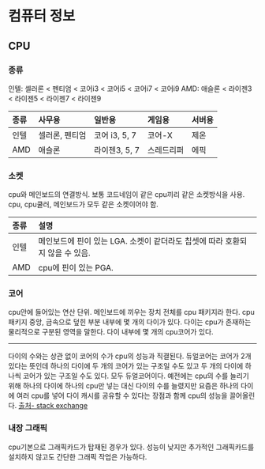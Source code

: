 # 컴퓨터 정보

## CPU

### 종류

인텔: 셀러론 < 펜티엄 < 코어i3 < 코어i5 < 코어i7 < 코어i9
AMD: 애슬론 < 라이젠3 < 라이젠5 < 라이젠7 < 라이젠9

| 종류 | 사무용         | 일반용        | 게임용     | 서버용 |
| :--- | :------------- | :------------ | :--------- | :----- |
| 인텔 | 셀러론, 펜티엄 | 코어 i3, 5, 7 | 코어-X     | 제온   |
| AMD  | 애슬론         | 라이젠3, 5, 7 | 스레드리퍼 | 에픽   |

### 소켓
cpu와 메인보드의 연결방식.
보통 코드네임이 같은 cpu끼리 같은 소켓방식을 사용.
cpu, cpu쿨러, 메인보드가 모두 같은 소켓이어야 함.

| 종류 | 설명                                                                         |
| :--- | :--------------------------------------------------------------------------- |
| 인텔 | 메인보드에 핀이 있는 LGA. 소켓이 같더라도 칩셋에 따라 호환되지 않을 수 있음. |
| AMD  | cpu에 핀이 있는 PGA.                                                         |

### 코어

cpu안에 들어있는 연산 단위.
메인보드에 끼우는 장치 전체를 cpu 패키지라 한다.
cpu패키지 중앙, 금속으로 덮힌 부분 내부에 몇 개의 다이가 있다.
다이는 cpu가 존재하는 물리적으로 구분된 영역을 말한다.
다이 내부에 몇 개의 cpu코어가 있다.

---
다이의 수와는 상관 없이 코어의 수가 cpu의 성능과 직결된다.
듀얼코어는 코어가 2개 있다는 뜻인데 하나의 다이에 두 개의 코어가 있는 구조일 수도 있고 두 개의 다이에 하나씩 코어가 있는 구조일 수도 있다. 모두 듀얼코어이다.
예전에는 cpu의 수를 늘리기 위해 하나의 다이에 하나의 cpu만 넣는 대신 다이의 수를 늘렸지만 요즘은 하나의 다이에 여러 cpu를 넣어 다이 캐시를 공유할 수 있다는 장점과 함께 cpu의 성능을 끌어올린다.
[출처- stack exchange](https://superuser.com/questions/324284/what-is-meant-by-the-terms-cpu-core-die-and-package)

### 내장 그래픽
cpu기본으로 그래픽카드가 탑재된 경우가 있다.
성능이 낮지만 추가적인 그래픽카드를 설치하지 않고도 간단한 그래픽 작업은 가능하다.